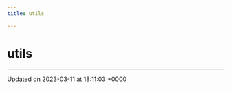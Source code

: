 ```yaml
---
title: utils

---
```


# utils








-------------------------------

Updated on 2023-03-11 at 18:11:03 +0000